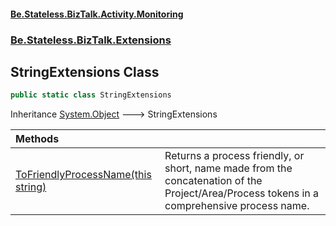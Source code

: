 #### [Be.Stateless.BizTalk.Activity.Monitoring](README.md 'README')
### [Be.Stateless.BizTalk.Extensions](Be.Stateless.BizTalk.Extensions.md 'Be.Stateless.BizTalk.Extensions')

## StringExtensions Class

```csharp
public static class StringExtensions
```

Inheritance [System.Object](https://docs.microsoft.com/en-us/dotnet/api/System.Object 'System.Object') &#129106; StringExtensions

| Methods | |
| :--- | :--- |
| [ToFriendlyProcessName(this string)](StringExtensions.ToFriendlyProcessName(thisstring).md 'Be.Stateless.BizTalk.Extensions.StringExtensions.ToFriendlyProcessName(this string)') | Returns a process friendly, or short, name made from the concatenation of the Project/Area/Process tokens in a comprehensive process name. |
